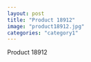 ```yaml
---
layout: post
title: "Product 18912"
image: "product18912.jpg"
categories: "category1"
---
```

Product 18912
